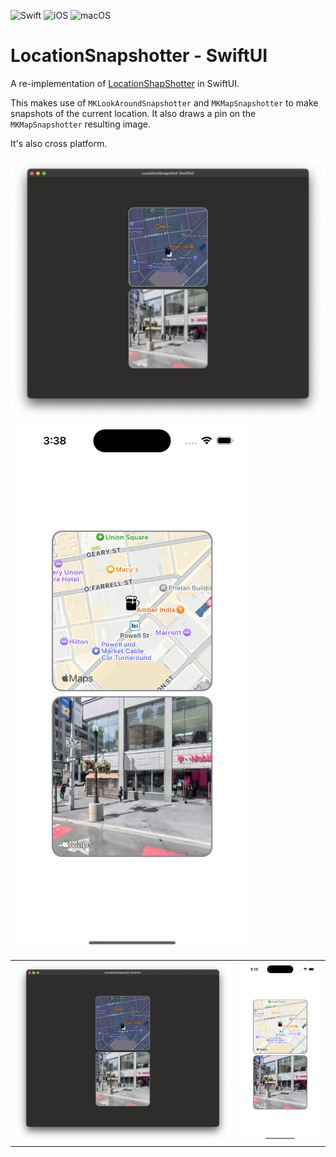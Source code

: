 ![Swift](https://img.shields.io/badge/Swift-5.9-orange) ![iOS](https://img.shields.io/badge/iOS-17.0-orange) ![macOS](https://img.shields.io/badge/iOS-14.0-orange)

# LocationSnapshotter - SwiftUI

A re-implementation of [LocationShapShotter](https://github.com/RustyKnight/LocationShapShotter) in SwiftUI.

This makes use of `MKLookAroundSnapshotter` and `MKMapSnapshotter` to make snapshots of the current location.  It also draws a pin on the `MKMapSnapshotter` resulting image.

It's also cross platform.

![](Snapshots/DesktopSnapshot.png) ![](Snapshots/MobileSnapshot.png)

<table>
  <tr>
    <td><img src="Snapshots/DesktopSnapshot.png"></td>
    <td><img src="Snapshots/MobileSnapshot.png"></td>
   </tr> 
</table>
